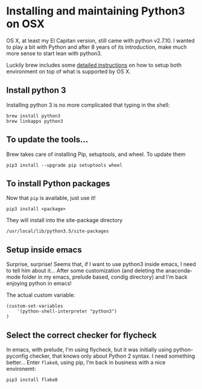# Installing and maintaining Python3 on OSX

OS X, at least my El Capitan version, still came with python v2.7.10. I wanted to play a bit with Python and after 8 years of its introduction, make much more sense to start lean with python3.

Luckily brew includes some [detailed instructions](https://github.com/Homebrew/brew/blob/master/share/doc/homebrew/Homebrew-and-Python.md) on how to setup both environment on top of what is supported by OS X.

## Install python 3
Installing python 3 is no more complicated that typing in the shell:

    brew install python3
    brew linkapps python3

## To update the tools...

Brew takes care of installing Pip, setuptools, and wheel. To update them

    pip3 install --upgrade pip setuptools wheel

## To install Python packages
Now that `pip` is available, just use it!

    pip3 install <package>

They will install into the site-package directory

    /usr/local/lib/python3.5/site-packages


## Setup inside emacs
Surprise, surprise!
Seems that, if I want to use python3 inside emacs, I need to tell him about it...
After some customization (and deleting the anaconda-mode folder in my emacs, prelude based, condig directory) and I'm back enjoying python in emacs!

The actual custom variable:

    (custom-set-variables
        '(python-shell-interpreter "python3")
    )

## Select the correct checker for flycheck
In emacs, with prelude, I'm using flycheck, but it was initially using python-pyconfig checker, that knows only about Python 2 syntax. I need something better...
Enter `flake8`, using pip, I'm back in business with a nice environemt:

    pip3 install flake8
